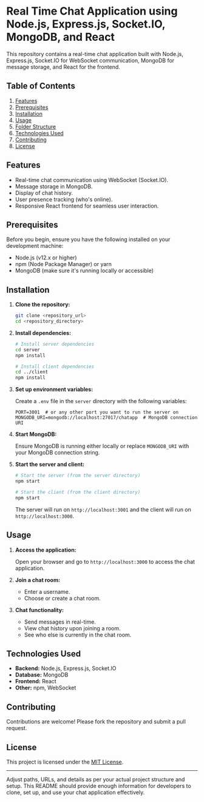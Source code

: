 # Real Time Chat Application using Node.js, Express.js, Socket.IO, MongoDB, and React

This repository contains a real-time chat application built with Node.js, Express.js, Socket.IO for WebSocket communication, MongoDB for message storage, and React for the frontend.

## Table of Contents

1. [Features](#features)
2. [Prerequisites](#prerequisites)
3. [Installation](#installation)
4. [Usage](#usage)
5. [Folder Structure](#folder-structure)
6. [Technologies Used](#technologies-used)
7. [Contributing](#contributing)
8. [License](#license)

## Features

- Real-time chat communication using WebSocket (Socket.IO).
- Message storage in MongoDB.
- Display of chat history.
- User presence tracking (who's online).
- Responsive React frontend for seamless user interaction.

## Prerequisites

Before you begin, ensure you have the following installed on your development machine:

- Node.js (v12.x or higher)
- npm (Node Package Manager) or yarn
- MongoDB (make sure it's running locally or accessible)

## Installation

1. **Clone the repository:**

   ```bash
   git clone <repository_url>
   cd <repository_directory>
   ```

2. **Install dependencies:**

   ```bash
   # Install server dependencies
   cd server
   npm install

   # Install client dependencies
   cd ../client
   npm install
   ```

3. **Set up environment variables:**

   Create a `.env` file in the `server` directory with the following variables:

   ```plaintext
   PORT=3001  # or any other port you want to run the server on
   MONGODB_URI=mongodb://localhost:27017/chatapp  # MongoDB connection URI
   ```

4. **Start MongoDB:**

   Ensure MongoDB is running either locally or replace `MONGODB_URI` with your MongoDB connection string.

5. **Start the server and client:**

   ```bash
   # Start the server (from the server directory)
   npm start

   # Start the client (from the client directory)
   npm start
   ```

   The server will run on `http://localhost:3001` and the client will run on `http://localhost:3000`.

## Usage

1. **Access the application:**

   Open your browser and go to `http://localhost:3000` to access the chat application.

2. **Join a chat room:**

   - Enter a username.
   - Choose or create a chat room.

3. **Chat functionality:**

   - Send messages in real-time.
   - View chat history upon joining a room.
   - See who else is currently in the chat room.

## Technologies Used

- **Backend:** Node.js, Express.js, Socket.IO
- **Database:** MongoDB
- **Frontend:** React
- **Other:** npm, WebSocket

## Contributing

Contributions are welcome! Please fork the repository and submit a pull request.

## License

This project is licensed under the [MIT License](LICENSE).

---

Adjust paths, URLs, and details as per your actual project structure and setup. This README should provide enough information for developers to clone, set up, and use your chat application effectively.
